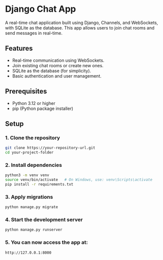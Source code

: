 # Django Chat App

A real-time chat application built using Django, Channels, and WebSockets, with SQLite as the database. This app allows users to join chat rooms and send messages in real-time.

## Features

- Real-time communication using WebSockets.
- Join existing chat rooms or create new ones.
- SQLite as the database (for simplicity).
- Basic authentication and user management.

## Prerequisites

- Python 3.12 or higher
- pip (Python package installer)

## Setup

### 1. Clone the repository

```bash
git clone https://your-repository-url.git
cd your-project-folder
```
### 2. Install dependencies

```bash
python3 -m venv venv
source venv/bin/activate   # On Windows, use: venv\Scripts\activate
pip install -r requirements.txt
```

### 3. Apply migrations

```bash
python manage.py migrate
```

### 4. Start the development server

```bash
python manage.py runserver
```

### 5. You can now access the app at:

```bash
http://127.0.0.1:8000
```

